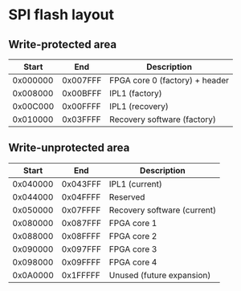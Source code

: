 # SPI flash layout

## Write-protected area

|  Start   |   End    | Description  |
|----------|----------|--------------|
| 0x000000 | 0x007FFF | FPGA core 0 (factory) + header |
| 0x008000 | 0x00BFFF | IPL1 (factory) |
| 0x00C000 | 0x00FFFF | IPL1 (recovery) |
| 0x010000 | 0x03FFFF | Recovery software (factory) |

## Write-unprotected area

|  Start   |   End    | Description  |
|----------|----------|--------------|
| 0x040000 | 0x043FFF | IPL1 (current) |
| 0x044000 | 0x04FFFF | Reserved |
| 0x050000 | 0x07FFFF | Recovery software (current) |
| 0x080000 | 0x087FFF | FPGA core 1 |
| 0x088000 | 0x08FFFF | FPGA core 2 |
| 0x090000 | 0x097FFF | FPGA core 3 |
| 0x098000 | 0x09FFFF | FPGA core 4 |
| 0x0A0000 | 0x1FFFFF | Unused (future expansion) |
